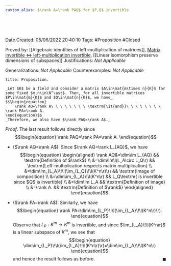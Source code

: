 ```yaml
---
custom_alias: $\rank A=\rank PAQ$ for $P,Q$ invertible
---
```


<br />
<br />

Date Created: 05/06/2022 20:40:10
Tags: #Proposition #Closed

Proved by: [[Algebraic identities of left-multiplication of matrices]], [Matrix invertible $\Leftrightarrow$ left-multiplication invertible](Matrix%20invertible%20iff%20left-multiplication%20invertible.md), [[Linear isomorphism preserve dimensions of subspaces]]
Justifications: _Not Applicable_

Generalizations: _Not Applicable_
Counterexamples: _Not Applicable_

``` ad-Proposition
title: Proposition.

_Let $K$ be a field and consider a matrix $A\in\mat{m\times n}{K}$ for some fixed $m,n\in\N^\ast$. Then, for all invertible matrices $P\in\mat{m}{K}$ and $Q\in\mat{n}{K}$, we have_
$$\begin{equation}
    \rank AQ=\rank A\ \ \ \ \ \ \ \ \textrm{\it{and}}\ \ \ \ \ \ \ \ \rank PA=\rank A.
\end{equation}$$
_Therefore, we also have $\rank PAQ=\rank A$._

```

_Proof_. The last result follows directly since
$$\begin{equation}
    \rank PAQ=\rank PA=\rank A.
\end{equation}$$
* ($\rank AQ=\rank A$): Since $\rank AQ=\rank L_{AQ}$, we have
$$\begin{equation}
    \begin{aligned}
        \rank AQ&=\dim\im L_{AQ} && \textrm{Definition of $\rank$} \\
        &=\dim\im\l(L_A\circ L_Q\r) && \textrm{Left-multiplication respects matrix multiplication} \\
        &=\dim\im_{L_A}\!\l(\im_{L_Q}\!\l(K^n\r)\r) && \textrm{Image of composition} \\
        &=\dim\im_{L_A}\!\l(K^n\r) && L_Q\textrm{ is invertible since $Q$ is invertible} \\
        &=\dim\im L_A && \textrm{Definition of image} \\
        &=\rank A. && \textrm{Definition of $\rank$}
    \end{aligned}
\end{equation}$$

* ($\rank PA=\rank A$): Similarly, we have
$$\begin{equation}
    \rank PA=\dim\im_{L_P}\!\l(\im_{L_A}\!\l(K^n\r)\r).
\end{equation}$$
Observe that $L_P:K^m\to K^m$ is invertible, and since $\im_{L_A}\!\l(K^n\r)$ is a linear subspace of $K^m$, we see that
$$\begin{equation}
    \dim\im_{L_P}\!\l(\im_{L_A}\!\l(K^n\r)\r)=\dim\im_{L_A}\!\l(K^n\r)
\end{equation}$$
and hence the result follows as before.<span style="float:right;">$\blacksquare$</span>
